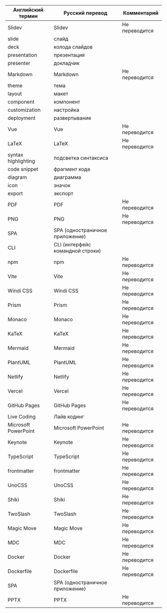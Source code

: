 | Английский термин | Русский перевод | Комментарий |
|-------------------|-----------------|-------------|
| Slidev | Slidev | Не переводится |
| slide | слайд | |
| deck | колода слайдов | |
| presentation | презентация | |
| presenter | докладчик | |
| Markdown | Markdown | Не переводится |
| theme | тема | |
| layout | макет | |
| component | компонент | |
| customization | настройка | |
| deployment | развертывание | |
| Vue | Vue | Не переводится |
| LaTeX | LaTeX | Не переводится |
| syntax highlighting | подсветка синтаксиса | |
| code snippet | фрагмент кода | |
| diagram | диаграмма | |
| icon | значок | |
| export | экспорт | |
| PDF | PDF | Не переводится |
| PNG | PNG | Не переводится |
| SPA | SPA (одностраничное приложение) | |
| CLI | CLI (интерфейс командной строки) | |
| npm | npm | Не переводится |
| Vite | Vite | Не переводится |
| Windi CSS | Windi CSS | Не переводится |
| Prism | Prism | Не переводится |
| Monaco | Monaco | Не переводится |
| KaTeX | KaTeX | Не переводится |
| Mermaid | Mermaid | Не переводится |
| PlantUML | PlantUML | Не переводится |
| Netlify | Netlify | Не переводится |
| Vercel | Vercel | Не переводится |
| GitHub Pages | GitHub Pages | Не переводится |
| Live Coding | Лайв кодинг | |
| Microsoft PowerPoint| Microsoft PowerPoint| Не переводится |
| Keynote | Keynote | Не переводится |
| TypeScript | TypeScript | Не переводится |
| frontmatter | frontmatter | Не переводится |
| UnoCSS | UnoCSS | Не переводится |
| Shiki | Shiki | Не переводится |
| TwoSlash | TwoSlash | Не переводится |
| Magic Move | Magic Move | Не переводится |
| MDC | MDC | Не переводится |
| Docker | Docker | Не переводится |
| Dockerfile | Dockerfile | Не переводится |
| SPA | SPA (одностраничное приложение) | |
| PPTX | PPTX | Не переводится |